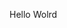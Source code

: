 Hello Wolrd



























































































































































































































































































































































































































































































































































































































































































































































































































































































































































































































































































































































































































































































































































































































































































































































































































































































































































































































































































































































































































































































































































































































































































































































































































































































































































































































































































































































































































































































































































































































































































































































































































































































































































































































































































































































































































































































































































































































































































































































































































































































































































































































































































































































































































































































































































































































